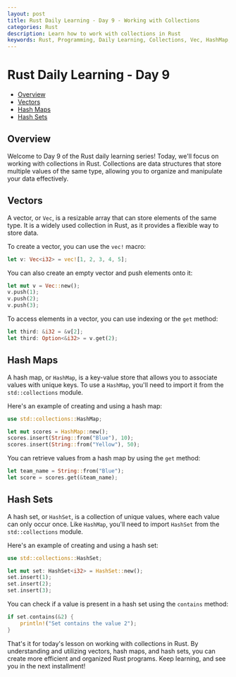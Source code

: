 ```yaml
---
layout: post
title: Rust Daily Learning - Day 9 - Working with Collections
categories: Rust
description: Learn how to work with collections in Rust
keywords: Rust, Programming, Daily Learning, Collections, Vec, HashMap, HashSet
---
```

# Rust Daily Learning - Day 9

- [Overview](#overview)
- [Vectors](#vectors)
- [Hash Maps](#hash-maps)
- [Hash Sets](#hash-sets)

## Overview

Welcome to Day 9 of the Rust daily learning series! Today, we'll focus on working with collections in Rust. Collections are data structures that store multiple values of the same type, allowing you to organize and manipulate your data effectively.

## Vectors

A vector, or `Vec`, is a resizable array that can store elements of the same type. It is a widely used collection in Rust, as it provides a flexible way to store data.

To create a vector, you can use the `vec!` macro:

```rust
let v: Vec<i32> = vec![1, 2, 3, 4, 5];
```

You can also create an empty vector and push elements onto it:

```rust
let mut v = Vec::new();
v.push(1);
v.push(2);
v.push(3);
```

To access elements in a vector, you can use indexing or the `get` method:

```rust
let third: &i32 = &v[2];
let third: Option<&i32> = v.get(2);
```

## Hash Maps

A hash map, or `HashMap`, is a key-value store that allows you to associate values with unique keys. To use a `HashMap`, you'll need to import it from the `std::collections` module.

Here's an example of creating and using a hash map:

```rust
use std::collections::HashMap;

let mut scores = HashMap::new();
scores.insert(String::from("Blue"), 10);
scores.insert(String::from("Yellow"), 50);
```

You can retrieve values from a hash map by using the `get` method:

```rust
let team_name = String::from("Blue");
let score = scores.get(&team_name);
```

## Hash Sets

A hash set, or `HashSet`, is a collection of unique values, where each value can only occur once. Like `HashMap`, you'll need to import `HashSet` from the `std::collections` module.

Here's an example of creating and using a hash set:

```rust
use std::collections::HashSet;

let mut set: HashSet<i32> = HashSet::new();
set.insert(1);
set.insert(2);
set.insert(3);
```

You can check if a value is present in a hash set using the `contains` method:

```rust
if set.contains(&2) {
    println!("Set contains the value 2");
}
```

That's it for today's lesson on working with collections in Rust. By understanding and utilizing vectors, hash maps, and hash sets, you can create more efficient and organized Rust programs. Keep learning, and see you in the next installment!

